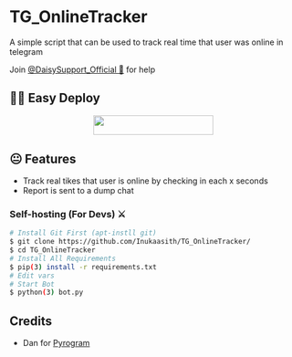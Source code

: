 # TG_OnlineTracker
A simple script that can be used to track real time that user was online in telegram


Join [@DaisySupport_Official 🎵](https://t.me/DaisySupport_Official) for help


## 🏃‍♂️ Easy Deploy 

<p align="center"><a href="https://heroku.com/deploy?template=https://github.com/InukaAsith/TG_OnlineTracker"> <img src="https://img.shields.io/badge/Deploy%20To%20Heroku-blueviolet?style=for-the-badge&logo=heroku" width="210" height="34.45"/></a></p>

## 😐 Features

- Track real tikes that user is online by checking in each x seconds
- Report is sent to a dump chat

### Self-hosting (For Devs) ⚔
```sh
# Install Git First (apt-instll git)
$ git clone https://github.com/Inukaasith/TG_OnlineTracker/
$ cd TG_OnlineTracker
# Install All Requirements 
$ pip(3) install -r requirements.txt
# Edit vars
# Start Bot 
$ python(3) bot.py
```


## Credits

- Dan for [Pyrogram](https://github.com/pyrogram)

